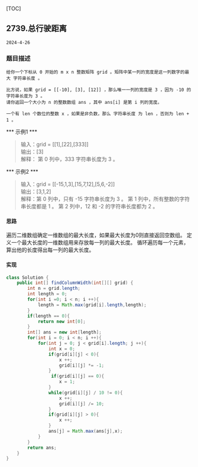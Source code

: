 [TOC]
## 2739.总行驶距离

```
2024-4-26
```
### 题目描述
```
给你一个下标从 0 开始的 m x n 整数矩阵 grid 。矩阵中某一列的宽度是这一列数字的最大 字符串长度 。

比方说，如果 grid = [[-10], [3], [12]] ，那么唯一一列的宽度是 3 ，因为 -10 的字符串长度为 3 。
请你返回一个大小为 n 的整数数组 ans ，其中 ans[i] 是第 i 列的宽度。

一个有 len 个数位的整数 x ，如果是非负数，那么 字符串长度 为 len ，否则为 len + 1 。
```
*** 示例1 ***
> 输入：grid = [[1],[22],[333]]         
> 输出：[3]  
> 解释： 第 0 列中，333 字符串长度为 3 。                                     

*** 示例2 ***
> 输入：grid = [[-15,1,3],[15,7,12],[5,6,-2]]         
> 输出：[3,1,2]  
> 解释：第 0 列中，只有 -15 字符串长度为 3 。
第 1 列中，所有整数的字符串长度都是 1 。
第 2 列中，12 和 -2 的字符串长度都为 2 。                
       

#### 思路

遍历二维数组确定一维数组的最大长度，如果最大长度为0则直接返回空数组。
定义一个最大长度的一维数组用来存放每一列的最大长度。
循环遍历每一个元素，算出他的长度得出每一列的最大长度。

#### 实现
```java
class Solution {
    public int[] findColumnWidth(int[][] grid) {
        int n = grid.length;
        int length = 0;     
        for(int i =0; i < n; i ++){
            length = Math.max(grid[i].length,length);
        }
        if(length == 0){
            return new int[0];
        }
        int[] ans = new int[length];
        for(int i = 0; i < n; i ++){
            for(int j = 0; j < grid[i].length; j ++){
                int x = 0;
                if(grid[i][j] < 0){
                    x ++;
                    grid[i][j] *= -1;
                }
                 if(grid[i][j] == 0){
                    x = 1;
                }
                while(grid[i][j] / 10 != 0){
                    x ++;
                    grid[i][j] /= 10;
                }
                if(grid[i][j] > 0){
                    x ++;
                }
                ans[j] = Math.max(ans[j],x);
            }
        }
        return ans;
    }
}
```